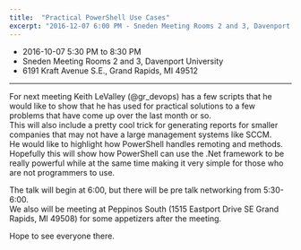 ```yaml
---
title:  "Practical PowerShell Use Cases"
excerpt: "2016-12-07 6:00 PM - Sneden Meeting Rooms 2 and 3, Davenport University"
---
```


* 2016-10-07 5:30 PM to 8:30 PM
* Sneden Meeting Rooms 2 and 3, Davenport University
* 6191 Kraft Avenue S.E., Grand Rapids, MI 49512

---

For next meeting Keith LeValley (@gr_devops) has a few scripts that he would like to show that he has used for practical solutions to a few problems that have come up over the last month or so.  
This will also include a pretty cool trick for generating reports for smaller companies that may not have a large management systems like SCCM.  
He would like to highlight how PowerShell handles remoting and methods.  
Hopefully this will show how PowerShell can use the .Net framework to be really powerful while at the same time making it very simple for those who are not programmers to use.

The talk will begin at 6:00, but there will be pre talk networking from 5:30-6:00.  
We also will be meeting at Peppinos South (1515 Eastport Drive SE Grand Rapids, MI 49508) for some appetizers after the meeting.

Hope to see everyone there.

